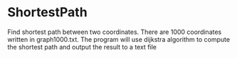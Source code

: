 # ShortestPath
Find shortest path between two coordinates. There are 1000 coordinates
written in graph1000.txt. The program will use dijkstra algorithm to
compute the shortest path and output the result to a text file
